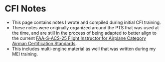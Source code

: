 # CFI Notes

* This page contains notes I wrote and compiled during initial CFI training.
* These notes were originally organized around the PTS that was used at the time, and are still in the process of being adapted to better align to the current [FAA-S-ACS-25 Flight Instructor for Airplane Category Airman Certification Standards](https://www.faa.gov/training_testing/testing/acs/cfi_airplane_acs_25.pdf).
* This includes multi-engine material as well that was written during my MEI training.

